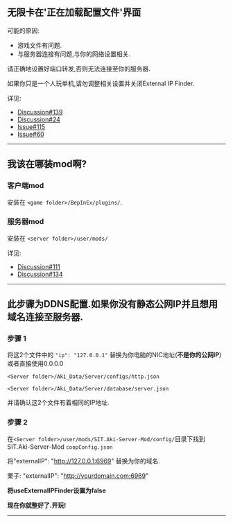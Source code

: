 ## 无限卡在'正在加载配置文件'界面

可能的原因:
- 游戏文件有问题.
- 与服务器连接有问题,与你的网络设置相关.

请正确地设置好端口转发,否则无法连接至你的服务器.

如果你只是一个人玩单机,请勿调整相关设置并关闭External IP Finder.


详见:
- [Discussion#139](https://github.com/paulov-t/SIT.Core/discussions/139)
- [Discussion#24](https://github.com/paulov-t/SIT.Core/discussions/24)
- [Issue#115](https://github.com/paulov-t/SIT.Core/issues/115)
- [Issue#60](https://github.com/paulov-t/SIT.Core/issues/60#issuecomment-1560461446)

---

## 我该在哪装mod啊?

### 客户端mod

安装在 `<game folder>/BepInEx/plugins/`.

### 服务器mod

安装在 `<server folder>/user/mods/`

详见:
- [Discussion#111](https://github.com/paulov-t/SIT.Core/discussions/111)
- [Discussion#134](https://github.com/paulov-t/SIT.Core/discussions/134)

---

## 此步骤为DDNS配置.如果你没有静态公网IP并且想用域名连接至服务器.

### 步骤 1

将这2个文件中的 `"ip": "127.0.0.1"` 替换为你电脑的NIC地址(__不是你的公网IP__) 或者直接使用0.0.0.0

`<Server folder>/Aki_Data/Server/configs/http.json`

`<Server folder>/Aki_Data/Server/database/server.json`

并请确认这2个文件有着相同的IP地址.

### 步骤 2
在`<Server folder>/user/mods/SIT.Aki-Server-Mod/config/`目录下找到SIT.Aki-Server-Mod `coopConfig.json`

将"externalIP": "http://127.0.0.1:6969" 替换为你的域名.

栗子: "externalIP": "http://yourdomain.com:6969"

__将useExternalIPFinder设置为false__

__现在你就整好了.开玩!__

---

